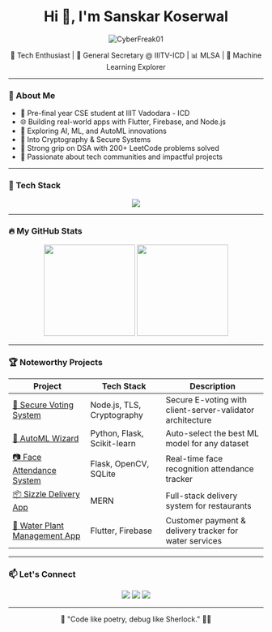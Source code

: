 <!-- Title with profile views -->
<h1 align="center">Hi 👋, I'm Sanskar Koserwal</h1>
<p align="center">
  <img src="https://komarev.com/ghpvc/?username=CyberFreak01&label=Profile%20views&color=0e75b6&style=flat" alt="CyberFreak01" />
</p>

<p align="center">
  🚀 Tech Enthusiast | 💼 General Secretary @ IIITV-ICD | 📊 MLSA | 🧠 Machine Learning Explorer  
</p>

---

### 🧭 About Me
- 🏫 Pre-final year CSE student at IIIT Vadodara - ICD  
- 🌐 Building real-world apps with Flutter, Firebase, and Node.js  
- 🤖 Exploring AI, ML, and AutoML innovations  
- 🔐 Into Cryptography & Secure Systems  
- 🧠 Strong grip on DSA with 200+ LeetCode problems solved  
- 🎯 Passionate about tech communities and impactful projects  

---

### 🔧 Tech Stack
<p align="center">
  <img src="https://skillicons.dev/icons?i=cpp,python,flutter,dart,nodejs,express,mongodb,firebase,sqlite,git,github,raspberrypi" />
</p>

---

### 🔥 My GitHub Stats
<p align="center">
  <img src="https://github-readme-stats.vercel.app/api?username=CyberFreak01&show_icons=true&theme=tokyonight&count_private=true" height="180"/>
  <img src="https://github-readme-stats.vercel.app/api/top-langs/?username=CyberFreak01&layout=compact&theme=tokyonight" height="180"/>
</p>

---

### 🏆 Noteworthy Projects

| Project | Tech Stack | Description |
|--------|------------|-------------|
| [🔐 Secure Voting System](https://github.com/CyberFreak01/ssl-tls-voting-system) | Node.js, TLS, Cryptography | Secure E-voting with client-server-validator architecture |
| [🧠 AutoML Wizard](https://github.com/CyberFreak01/AutoML-Wizard) | Python, Flask, Scikit-learn | Auto-select the best ML model for any dataset |
| [📷 Face Attendance System](https://github.com/CyberFreak01/face-attendance) | Flask, OpenCV, SQLite | Real-time face recognition attendance tracker |
| [📦 Sizzle Delivery App](https://github.com/CyberFreak01/sizzle-delivery-app) | MERN | Full-stack delivery system for restaurants |
| [📱 Water Plant Management App](https://github.com/CyberFreak01/chanchal-water-plant) | Flutter, Firebase | Customer payment & delivery tracker for water services |


---

### 📫 Let's Connect
<p align="center">
  <a href="https://www.linkedin.com/in/sanskar-koserwal/" target="_blank"><img src="https://img.shields.io/badge/LinkedIn-%230077B5.svg?style=for-the-badge&logo=linkedin&logoColor=white" /></a>
  <a href="mailto:sanskarkoserwal@gmail.com"><img src="https://img.shields.io/badge/Gmail-D14836?style=for-the-badge&logo=gmail&logoColor=white" /></a>
  <a href="https://github.com/CyberFreak01"><img src="https://img.shields.io/badge/GitHub-100000?style=for-the-badge&logo=github&logoColor=white" /></a>
</p>

---

<p align="center">💬 "Code like poetry, debug like Sherlock." 🕵️‍♂️</p>
